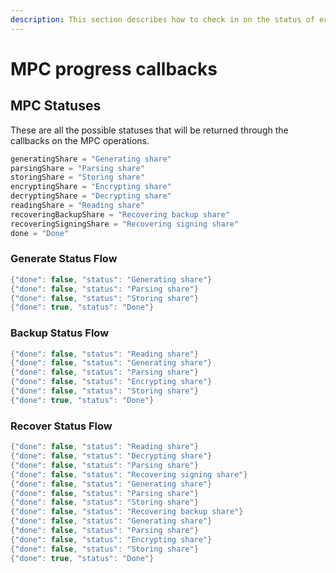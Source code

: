 ```yaml
---
description: This section describes how to check in on the status of each MPC operation
---
```


# MPC progress callbacks

## MPC Statuses

These are all the possible statuses that will be returned through the callbacks on the MPC operations.&#x20;

```typescript
generatingShare = "Generating share"
parsingShare = "Parsing share"
storingShare = "Storing share"
encryptingShare = "Encrypting share"
decryptingShare = "Decrypting share"
readingShare = "Reading share"
recoveringBackupShare = "Recovering backup share"
recoveringSigningShare = "Recovering signing share"
done = "Done"
```

### Generate Status Flow

```swift
{"done": false, "status": "Generating share"}
{"done": false, "status": "Parsing share"}
{"done": false, "status": "Storing share"}
{"done": true, "status": "Done"}
```

### Backup Status Flow

```swift
{"done": false, "status": "Reading share"}
{"done": false, "status": "Generating share"}
{"done": false, "status": "Parsing share"}
{"done": false, "status": "Encrypting share"}
{"done": false, "status": "Storing share"}
{"done": true, "status": "Done"}
```

### Recover Status Flow

```swift
{"done": false, "status": "Reading share"}
{"done": false, "status": "Decrypting share"}
{"done": false, "status": "Parsing share"}
{"done": false, "status": "Recovering signing share"}
{"done": false, "status": "Generating share"}
{"done": false, "status": "Parsing share"}
{"done": false, "status": "Storing share"}
{"done": false, "status": "Recovering backup share"}
{"done": false, "status": "Generating share"}
{"done": false, "status": "Parsing share"}
{"done": false, "status": "Encrypting share"}
{"done": false, "status": "Storing share"}
{"done": true, "status": "Done"}
```
